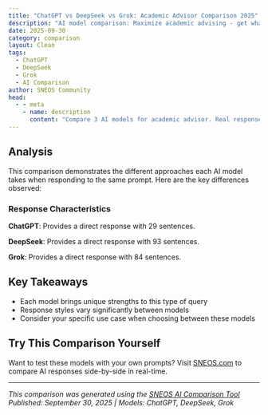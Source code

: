 ```yaml
---
title: "ChatGPT vs DeepSeek vs Grok: Academic Advisor Comparison 2025"
description: "AI model comparison: Maximize academic advising - get what you need from advisors..."
date: 2025-09-30
category: comparison
layout: Clean
tags:
  - ChatGPT
  - DeepSeek
  - Grok
  - AI Comparison
author: SNEOS Community
head:
  - - meta
    - name: description
      content: "Compare 3 AI models for academic advisor. Real responses from ChatGPT, DeepSeek, Grok with detailed analysis."
---
```


<ChatComparison
  title="ChatGPT vs DeepSeek vs Grok: Academic Advisor Comparison 2025"
  prompt="Maximize academic advising - get what you need from advisors"
  :responses='{
    "ChatGPT": "Maximizing your time with academic advisors is essential to get the most out of your meetings and stay on track with your educational goals. Here are some tips to help you prepare for and make the most of your advising sessions:\n\n### Before the Meeting\n1. **Do Your Homework:**\n   - Review your degree requirements and progress.\n   - Make a list of courses you\u0027ve completed and courses you plan to take.\n   - Note any academic challenges or questions you have.\n2. **Prepare Specific Questions:**\n   - Ask about course selections and sequencing.\n   - Clarify major/minor requirements.\n   - Inquire about internships, research opportunities, or study abroad.\n3. **Bring Your Materials:**\n   - Bring your transcript or degree audit.\n   - Have a copy of any forms or paperwork you need signed.\n\n### During the Meeting\n1. **Be Clear and Concise:**\n   - Clearly state your goals and concerns.\n   - Take notes during the meeting.\n2. **Discuss Your Academic Plan:**\n   - Confirm your course schedule.\n   - Discuss opportunities for academic enrichment.\n3. **Ask About Resources:**\n   - Seek advice on tutoring, career services, or counseling.\n   - Ask about deadlines and important dates.\n\n### After the Meeting\n1. **Review Your Notes:**\n   - Make sure you understand the next steps.\n2. **Follow Up:**\n   - Send a thank-you email summarizing your understanding and any agreed-upon actions.\n   - Schedule your next appointment as needed.\n3. **Stay Organized:**\n   - Keep all advising materials and notes in one place.\n\nBy coming prepared, communicating clearly, and following up, you can maximize the benefits of academic advising and stay on a successful path toward your goals.",
    "DeepSeek": "Of course. This is a crucial skill for academic success. Treating your advisor as a key partner, rather than just a signature you need, will transform your college experience.\n\nHere\u2019s a comprehensive guide on how to maximize your academic advising and get exactly what you need.\n\n### The Core Mindset Shift\n\nFirst, stop thinking: \u0022My advisor will tell me what to do.\u0022\nStart thinking: **\u0022My advisor is a expert consultant who helps me execute *my* plan.\u0022**\n\nYou are the CEO of your education. Your advisor is your strategic consultant. They have the maps, know the rules, and have seen many students travel this path, but **you are in the driver\u0027s seat.**\n\n---\n\n### Part 1: The Foundation - Be Proactive and Prepared\n\nThis is 90% of the battle. Walking into a meeting unprepared is a waste of everyone\u0027s time.\n\n#### **1. Know Your Requirements**\n*   **Digest Your Catalog:** Be intimately familiar with your university\u0027s **academic catalog** for your *year of entry*. This is your contract with the school.\n*   **Major \u0026 Minor Maps:** Find the checksheet or flowchart for your major. Understand the prerequisites and the recommended sequence of courses.\n*   **Gen Ed Requirements:** Know what\u0027s required for your general education curriculum.\n\n#### **2. Create a Tentative Plan**\n*   **Draft a 4-Year Plan:** Map out all eight semesters. It will change, but having a draft shows initiative and allows for a much more productive conversation.\n*   **Identify Your Questions:** What are you unsure about? Is it a prerequisite? A course substitution? Study abroad logistics? Write these questions down.\n\n#### **3. Set Clear Goals for the Meeting**\nWhat is the **one primary outcome** you want from this meeting?\n*   \u0022I need to get my PIN to register for next semester.\u0022\n*   \u0022I need to confirm that my plan to study abroad in Spring of junior year won\u0027t delay my graduation.\u0022\n*   \u0022I am struggling in my core classes and need to discuss changing my major.\u0022\n\n---\n\n### Part 2: The Interaction - How to Conduct the Meeting\n\n#### **Before the Meeting**\n*   **Schedule Early:** Don\u0027t wait until the week before registration. Advisors are swamped then.\n*   **Send a Pre-Meeting Email:** Briefly state your goals and attach your draft plan.\n    *   *Example:* \u0022Hi Dr. Jones, I\u0027ve attached my tentative 4-year plan for the Biology major. I\u0027d like to review it with you during our meeting on Friday to ensure I\u0027m on track, and specifically discuss how I could fit in a chemistry minor. Looking forward to it!\u0022\n\n#### **During the Meeting**\n*   **Be on Time.**\n*   **Lead the Conversation:** Start by stating your goal. \u0022Thanks for meeting with me. As I mentioned, I\u0027d really like to focus on my long-term plan and the possibility of that chemistry minor.\u0022\n*   **Show Your Work:** Bring your plan, your list of questions, and a pen/notebook or laptop. **Take notes.**\n*   **Ask Strategic Questions:**\n    *   Instead of: \u0022What classes should I take?\u0022\n    *   Ask: \u0022Based on my interest in [research/grad school/industry X], are there any elective paths you\u0027d recommend within the major?\u0022\n    *   Instead of: \u0022Is this class hard?\u0022\n    *   Ask: \u0022What are the typical prerequisite skills students wish they had stronger before taking [Course 301]?\u0022\n    *   **Crucial Questions:**\n        *   \u0022Are there any hidden prerequisites or co-requisites I\u0027m missing?\u0022\n        *   \u0022If a course is full, what\u0027s the best strategy to get in?\u0022\n        *   \u0022How do students in this major typically get involved in research/internships?\u0022\n        *   \u0022Who is the best person to talk to about [career services, study abroad, financial aid]?\u0022\n\n#### **After the Meeting**\n*   **Send a Thank-You Email:** This is professional and incredibly effective.\n    *   *Example:* \u0022Thank you again for your time today. My key takeaways were to contact Dr. Smith about research opportunities and to prioritize taking STAT 250 next semester. This was very helpful!\u0022\n*   **Update Your Plan:** Immediately incorporate the notes and decisions from the meeting into your personal academic plan.\n\n---\n\n### Part 3: Advanced Strategies - Going Beyond the Basics\n\nYour advisor can be a gateway to much more than just course selection.\n\n*   **Leverage Their Network:** Advisors know everyone. They can connect you with professors for research, alumni for mentoring, or specific staff in other departments.\n*   **Discuss Career Goals:** Share your career interests. They can point you towards relevant minors, certificates, or specific skills (like coding or technical writing) that will make you more competitive.\n*   **Use Them as a Sounding Board:** Struggling with a difficult professor? Feeling overwhelmed? Considering dropping out? They are a confidential resource who can provide guidance, support, and connect you with campus resources like counseling or tutoring.\n*   **Know the Different Types of Advisors:**\n    *   **General Advisors (in a Central Office):** Great for university-wide policy, gen eds, and exploration.\n    *   **Faculty Advisors (in your Major Dept.):** Essential for deep major advice, research, and mentorship in your field.\n\n---\n\n### Part 4: What to Do When You Have a \u0022Bad\u0022 Advisor\n\nSometimes, you might get an advisor who is unresponsive, uninformed, or dismissive.\n\n1.  **Be Impeccably Prepared:** This is your best defense. If you have a clear, well-researched plan, their job is easier and they are more likely to engage.\n2.  **Document Everything:** Send follow-up emails after meetings that summarize the advice given. This creates a paper trail. \u0022Per our conversation, you advised me to take X and Y...\u0022\n3.  **Know the Escape Hatch:** If it\u0027s truly not working, you have options.\n    *   **Ask for a Change:** Most colleges have a process for requesting a new advisor. Contact the head of the advising center or the chair of your academic department.\n    *   **Find a De Facto Mentor:** Even if not your official advisor, you can build a relationship with a professor you connect with and seek their guidance.\n\n### Quick Checklist: The Ideal Advising Appointment\n\n*   [ ] I have reviewed my degree audit/checksheet.\n*   [ ] I have a drafted plan for future semesters.\n*   [ ] I have a list of specific questions.\n*   [ ] I know my primary goal for this meeting.\n*   [ ] I have sent a pre-meeting email (optional but recommended).\n*   [ ] I am ready to take notes.\n*   [ ] I will send a thank-you/follow-up email after.\n\nBy taking ownership and treating the advising relationship with professionalism and preparation, you will unlock its full value. Your advisor will become one of your greatest allies on your path to graduation and beyond.",
    "Grok": "Maximizing academic advising is about building a productive relationship with your advisor, being proactive, and ensuring you get the guidance and resources you need to succeed. Advisors are there to help with course selection, career planning, academic challenges, and more, but it\u2019s up to you to take full advantage of their expertise. Here are actionable steps to get the most out of academic advising:\n\n### 1. Prepare for Meetings\n   - **Do Your Homework:** Before meeting with your advisor, research your degree requirements, course catalog, and any specific policies or deadlines (e.g., add/drop dates, graduation requirements). Bring a list of questions or topics you want to discuss.\n     - Example: \u201CI noticed I need a science elective. Are there any you recommend for my major?\u201D\n   - **Know Your Goals:** Be clear about your academic and career objectives. Whether it\u2019s choosing a major, planning for grad school, or exploring internships, articulate what you hope to achieve.\n     - Example: \u201CI\u2019m considering a career in data analysis. What courses or minors would prepare me for that?\u201D\n   - **Bring Materials:** Have your transcript, degree audit, or any relevant documents handy. If you\u2019re struggling in a class, bring grades or assignments to discuss specific challenges.\n\n### 2. Be Proactive and Take Initiative\n   - **Schedule Early and Often:** Don\u2019t wait until you\u2019re in a crisis to meet with your advisor. Book appointments at the start of each semester to plan courses and check in mid-semester if you\u2019re unsure about your progress.\n   - **Ask Specific Questions:** General questions like \u201CWhat should I do?\u201D can lead to vague answers. Instead, ask targeted questions to get actionable advice.\n     - Example: Instead of \u201CWhat classes should I take?\u201D ask, \u201CI\u2019m interested in psychology and sociology. Which intro courses align best with a future in counseling?\u201D\n   - **Follow Up:** If your advisor suggests resources (e.g., tutoring, career services), act on them and report back on your progress. This shows you value their input and builds a stronger relationship.\n\n### 3. Build a Relationship\n   - **Be Respectful and Professional:** Arrive on time, communicate politely, and show appreciation for their time. Advisors are more likely to go out of their way for students who engage respectfully.\n   - **Be Honest:** Share your struggles, whether it\u2019s time management, personal issues affecting academics, or uncertainty about your major. Advisors can connect you with resources, but only if they know what\u2019s going on.\n     - Example: \u201CI\u2019m finding calculus really challenging and it\u2019s stressing me out. Are there tutoring options or study groups I can join?\u201D\n   - **Stay in Touch:** Even if you don\u2019t have urgent needs, check in periodically via email or quick meetings to keep the relationship active. A familiar face often gets more personalized attention.\n\n### 4. Use Advising for More Than Just Course Selection\n   - **Career Planning:** Ask about internships, networking opportunities, or how your major connects to specific industries. Advisors often have insights or connections to share.\n     - Example: \u201CDo you know of any summer programs or internships for biology majors interested in research?\u201D\n   - **Academic Challenges:** If you\u2019re on probation, failing a class, or struggling with a heavy workload, ask for strategies or resources to get back on track.\n   - **Grad School or Job Prep:** Discuss prerequisites for graduate programs, recommendation letters, or resume-building activities.\n     - Example: \u201CI\u2019m thinking about applying to law school. What should I focus on academically and extracurricularly?\u201D\n\n### 5. Understand Their Role and Limitations\n   - **Know What They Can Do:** Advisors can guide you on academic policies, suggest courses, and connect you to campus resources. They\u2019re not personal counselors or career coaches (though they may refer you to those services).\n   - **Take Responsibility:** Advisors provide advice, not decisions. Ultimately, you\u2019re accountable for meeting requirements and making choices. Double-check their suggestions against official policies or degree audits.\n   - **Seek Multiple Perspectives:** If your assigned advisor isn\u2019t a good fit or lacks expertise in your area of interest, ask if you can meet with someone else, like a departmental advisor for your major.\n\n### 6. Advocate for Yourself\n   - **Speak Up:** If you feel your needs aren\u2019t being met, politely express that. Advisors juggle many students and may not realize you need more support.\n     - Example: \u201CI\u2019m still a bit confused about my graduation timeline. Could we go over my degree plan in more detail?\u201D\n   - **Request Resources:** If your advisor doesn\u2019t offer solutions, ask directly for referrals to tutoring, counseling, or career services.\n   - **Track Progress:** Keep a record of advice given, courses planned, and deadlines discussed. This helps if there\u2019s a misunderstanding or you switch advisors.\n\n### 7. Leverage Peak Advising Times\n   - **Pre-Registration Periods:** Meet before course registration opens to secure a spot in high-demand classes or resolve holds on your account.\n   - **Start of Semester:** Check in early to adjust your schedule if needed and get a head start on resources.\n   - **Before Deadlines:** Know key dates (e.g., withdrawal deadlines, major declaration) and meet with your advisor well in advance to avoid last-minute stress.\n\n### 8. Tap Into Additional Resources\n   - **Departmental Advisors:** If you\u2019ve declared a major, meet with advisors in your department for specialized guidance on upper-level courses or research opportunities.\n   - **Peer Advisors:** Some schools have student advisors who can offer a relatable perspective on classes or campus life.\n   - **Online Tools:** Use degree planning software or academic portals to track progress, but confirm with your advisor to ensure accuracy.\n\n### Bonus Tips:\n   - **Document Everything:** After meetings, summarize key points in an email to your advisor to confirm understanding (e.g., \u201CJust to recap, you suggested I take X course next semester and meet with career services. Is that correct?\u201D).\n   - **Be Patient but Persistent:** Advisors are often busy, especially during peak times. If you don\u2019t get a response, follow up politely after a reasonable wait (e.g., 3-5 days).\n   - **Evaluate Fit:** If you consistently feel unsupported or misunderstood, consider requesting a different advisor through your academic office.\n\nBy approaching advising with preparation, clarity, and persistence, you can turn these interactions into a powerful tool for academic and career success. Advisors are a gateway to resources and insights\u2014make sure you\u2019re opening that door as wide as possible. What\u2019s one specific goal or issue you\u2019d like to address with your advisor? I can help you craft a plan or question for that!"
  }'
  published-date="12:19"
/>

## Analysis

This comparison demonstrates the different approaches each AI model takes when responding to the same prompt. Here are the key differences observed:

### Response Characteristics

**ChatGPT**: Provides a direct response with 29 sentences. 

**DeepSeek**: Provides a direct response with 93 sentences. 

**Grok**: Provides a direct response with 84 sentences. 

## Key Takeaways

- Each model brings unique strengths to this type of query
- Response styles vary significantly between models
- Consider your specific use case when choosing between these models

## Try This Comparison Yourself

Want to test these models with your own prompts? Visit [SNEOS.com](https://sneos.com) to compare AI responses side-by-side in real-time.

---

*This comparison was generated using the [SNEOS AI Comparison Tool](https://sneos.com)*
*Published: September 30, 2025 | Models: ChatGPT, DeepSeek, Grok*
